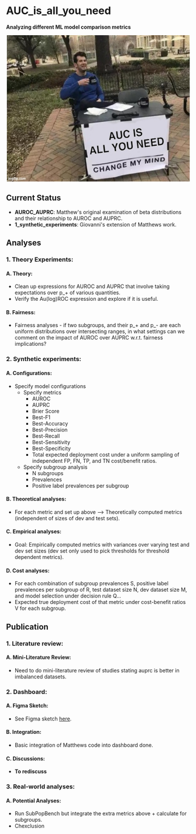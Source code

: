 # AUC_is_all_you_need
**Analyzing different ML model comparison metrics**

<p align="center">
  <img src="assets/auc_iayn.jpg" width="500" height="400" alt="AUC IS ALL YOU NEED">
</p>

## Current Status 
- **AUROC_AUPRC**: Matthew's original examination of beta distributions and their relationship to AUROC and AUPRC.
- **1_synthetic_experiments**: Giovanni's extension of Matthews work.

## Analyses

### 1. Theory Experiments:
   #### A. Theory:
   - Clean up expressions for AUROC and AUPRC that involve taking expectations over p_+ of various quantities.
   - Verify the Au(log)ROC expression and explore if it is useful.

   #### B. Fairness:
   - Fairness analyses - if two subgroups, and their p_+ and p_- are each uniform distributions over intersecting ranges, in what settings can we comment on the impact of AUROC over AUPRC w.r.t. fairness implications?

### 2. Synthetic experiments:
   #### A. Configurations:
   - Specify model configurations 
     - Specify metrics
       - AUROC
       - AUPRC
       - Brier Score
       - Best-F1
       - Best-Accuracy
       - Best-Precision
       - Best-Recall
       - Best-Sensitivity
       - Best-Specificity
       - Total expected deployment cost under a uniform sampling of independent FP, FN, TP, and TN cost/benefit ratios.
     - Specify subgroup analysis
       - N subgroups
       - Prevalences
       - Positive label prevalences per subgroup

   #### B. Theoretical analyses:
   - For each metric and set up above --> Theoretically computed metrics (independent of sizes of dev and test sets).

   #### C. Empirical analyses:
   - Goal: Empirically computed metrics with variances over varying test and dev set sizes (dev set only used to pick thresholds for threshold dependent metrics).

   #### D. Cost analyses:
   - For each combination of subgroup prevalences S, positive label prevalences per subgroup of R, test dataset size N, dev dataset size M, and model selection under decision rule Q...
   - Expected true deployment cost of that metric under cost-benefit ratios V for each subgroup.

## Publication

### 1. Literature review:
   #### A. Mini-Literature Review:
   - Need to do mini-literature review of studies stating auprc is better in imbalanced datasets.

### 2. Dashboard:
   #### A. Figma Sketch:
   - See Figma sketch [here](https://www.figma.com/file/PXUtoZODXU7b0d4MiixTAA/Untitled?type=design&node-id=0-1&mode=design&t=LCzV3rj1WmjzfRZ1-0).
   
   #### B. Integration:
   - Basic integration of Matthews code into dashboard done.
   
   #### C. Discussions:
   - **To rediscuss**

### 3. Real-world analyses:
   #### A. Potential Analyses:
   - Run SubPopBench but integrate the extra metrics above + calculate for subgroups.
   - Chexclusion
